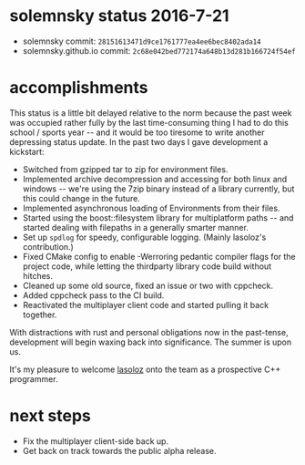 # solemnsky status 2016-7-21

 * solemnsky commit: `28151613471d9ce1761777ea4ee6bec8402ada14`
 * solemnsky.github.io commit: `2c68e042bed772174a648b13d281b166724f54ef`

# accomplishments

This status is a little bit delayed relative to the norm because the past week was occupied rather fully by the last time-consuming thing I had to do this school / sports year -- and it would be too tiresome to write another depressing status update. In the past two days I gave development a kickstart:

  * Switched from gzipped tar to zip for environment files.
  * Implemented archive decompression and accessing for both linux and windows -- we're using the 7zip binary instead of a library currently, but this could change in the future.
  * Implemented asynchronous loading of Environments from their files.
  * Started using the boost::filesystem library for multiplatform paths -- and started dealing with filepaths in a generally smarter manner.
  * Set up `spdlog` for speedy, configurable logging. (Mainly lasoloz's contribution.)
  * Fixed CMake config to enable -Werroring pedantic compiler flags for the project code, while letting the thirdparty library code build without hitches.
  * Cleaned up some old source, fixed an issue or two with cppcheck.
  * Added cppcheck pass to the CI build.
  * Reactivated the multiplayer client code and started pulling it back together.
  
With distractions with rust and personal obligations now in the past-tense, development will begin waxing back into significance. The summer is upon us.

It's my pleasure to welcome [lasoloz](https://github.com/Lasoloz) onto the team as a prospective C++ programmer.

# next steps

  * Fix the multiplayer client-side back up.
  * Get back on track towards the public alpha release.
